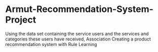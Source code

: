 # Armut-Recommendation-System-Project
Using the data set containing the service users and the services and categories these users have received, Association Creating a product recommendation system with Rule Learning
